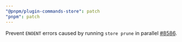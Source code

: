 ```yaml
---
"@pnpm/plugin-commands-store": patch
"pnpm": patch
---
```


Prevent `ENOENT` errors caused by running `store prune` in parallel [#8586](https://github.com/pnpm/pnpm/pull/8586).
